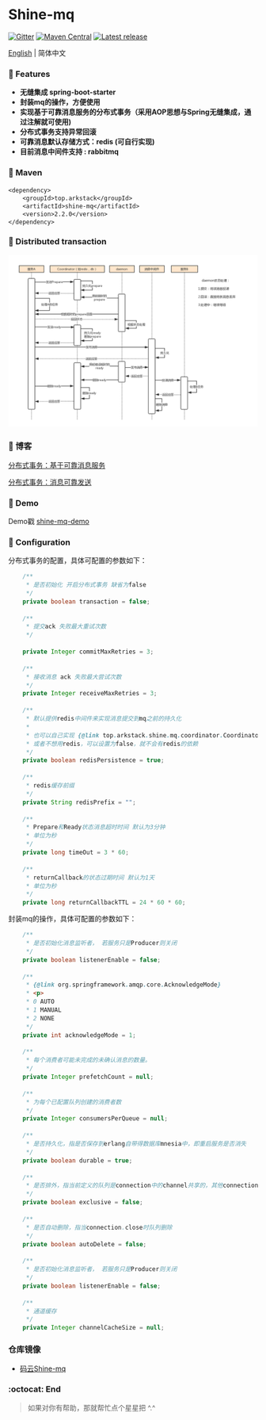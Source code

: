 # Shine-mq

[![Gitter](https://badges.gitter.im/7le/shine-mq.svg)](https://gitter.im/7le/shine-mq)
[![Maven Central](https://maven-badges.herokuapp.com/maven-central/top.arkstack/shine-mq/badge.svg)](https://search.maven.org/artifact/top.arkstack/shine-mq/)
[![Latest release](https://img.shields.io/github/release/7le/shine-mq.svg)](https://github.com/7le/shine-mq/releases/latest)

[English](README.md) | 简体中文

### 🐣 Features

* **无缝集成 spring-boot-starter**
* **封装mq的操作，方便使用**
* **实现基于可靠消息服务的分布式事务（采用AOP思想与Spring无缝集成，通过注解就可使用)**
* **分布式事务支持异常回滚**
* **可靠消息默认存储方式：redis (可自行实现)**
* **目前消息中间件支持 : rabbitmq**

### 🐳 Maven

```
<dependency>
    <groupId>top.arkstack</groupId>
    <artifactId>shine-mq</artifactId>
    <version>2.2.0</version>
</dependency>
```
 
### 🎀 Distributed transaction

![shine-mq](https://github.com/7le/7le.github.io/raw/master/image/dis/shine-mq.jpg)

### 🎐 博客

[分布式事务：基于可靠消息服务](https://7le.top/2018/12/04/%E5%88%86%E5%B8%83%E5%BC%8F%E4%BA%8B%E5%8A%A1%EF%BC%9A%E5%9F%BA%E4%BA%8E%E5%8F%AF%E9%9D%A0%E6%B6%88%E6%81%AF%E6%9C%8D%E5%8A%A1/#more)

[分布式事务：消息可靠发送](https://7le.top/2019/02/21/%E5%88%86%E5%B8%83%E5%BC%8F%E4%BA%8B%E5%8A%A1%EF%BC%9A%E6%B6%88%E6%81%AF%E5%8F%AF%E9%9D%A0%E5%8F%91%E9%80%81/)


### 🐹 Demo

Demo戳 [shine-mq-demo](https://github.com/7le/shine-mq-demo)

### 🌈 Configuration

分布式事务的配置，具体可配置的参数如下：

```java
    /**
     * 是否初始化 开启分布式事务 缺省为false
     */
    private boolean transaction = false;

    /**
     * 提交ack 失败最大重试次数
     */
     
    private Integer commitMaxRetries = 3;

    /**
     * 接收消息 ack 失败最大尝试次数
     */
    private Integer receiveMaxRetries = 3;

    /**
     * 默认提供redis中间件来实现消息提交到mq之前的持久化
     *
     * 也可以自己实现 {@link top.arkstack.shine.mq.coordinator.Coordinator}
     * 或者不想用redis，可以设置为false，就不会有redis的依赖
     */
    private boolean redisPersistence = true;
    
    /**
     * redis缓存前缀
     */
    private String redisPrefix = "";
    
    /**
     * Prepare和Ready状态消息超时时间 默认为3分钟
     * 单位为秒
     */
    private long timeOut = 3 * 60;

    /**
     * returnCallback的状态过期时间 默认为1天
     * 单位为秒
     */
    private long returnCallbackTTL = 24 * 60 * 60;

```

封装mq的操作，具体可配置的参数如下：

```java
    /**
     * 是否初始化消息监听者， 若服务只是Producer则关闭
     */
    private boolean listenerEnable = false;
    
    /**
     * {@link org.springframework.amqp.core.AcknowledgeMode}
     * <p>
     * 0 AUTO
     * 1 MANUAL
     * 2 NONE
     */
    private int acknowledgeMode = 1;

    /**
     * 每个消费者可能未完成的未确认消息的数量。
     */
    private Integer prefetchCount = null;

    /**
     * 为每个已配置队列创建的消费者数
     */
    private Integer consumersPerQueue = null;

    /**
     * 是否持久化，指是否保存到erlang自带得数据库mnesia中，即重启服务是否消失
     */
    private boolean durable = true;

    /**
     * 是否排外，指当前定义的队列是connection中的channel共享的，其他connection连接访问不到
     */
    private boolean exclusive = false;

    /**
     * 是否自动删除，指当connection.close时队列删除
     */
    private boolean autoDelete = false;

    /**
     * 是否初始化消息监听者， 若服务只是Producer则关闭
     */
    private boolean listenerEnable = false;

    /**
     * 通道缓存
     */
    private Integer channelCacheSize = null;
```

### 仓库镜像

* [码云Shine-mq](https://gitee.com/silk7/shine-mq)

### :octocat: End

> 如果对你有帮助，那就帮忙点个星星把 ^.^